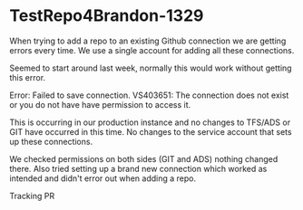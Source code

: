 # TestRepo4Brandon-1329
When trying to add a repo to an existing Github connection we are getting errors every time. We use a single account for adding all these connections.  

 

Seemed to start around last week, normally this would work without getting this error.  

  

Error: Failed to save connection. VS403651: The connection does not exist or you do not have have permission to access it.  

  

This is occurring in our production instance and no changes to TFS/ADS or GIT have occurred in this time. No changes to the service account that sets up these connections. 

  

We checked permissions on both sides (GIT and ADS) nothing changed there. Also tried setting up a brand new connection which worked as intended and didn't error out when adding a repo. 

Tracking PR

